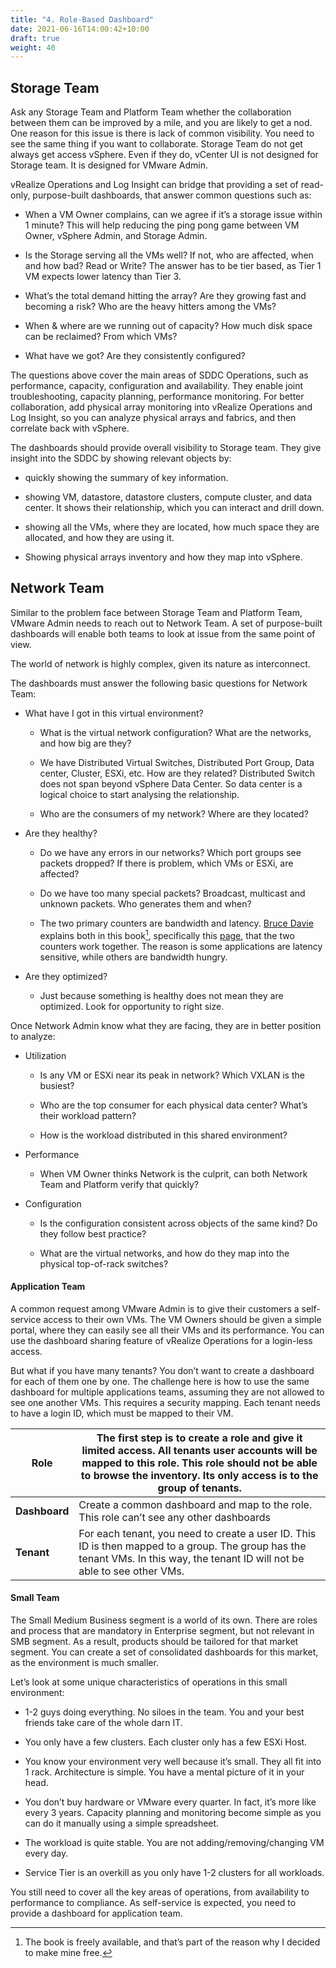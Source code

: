 ```yaml
---
title: "4. Role-Based Dashboard"
date: 2021-06-16T14:00:42+10:00
draft: true
weight: 40
---
```


## Storage Team

Ask any Storage Team and Platform Team whether the collaboration between them can be improved by a mile, and you are likely to get a nod. One reason for this issue is there is lack of common visibility. You need to see the same thing if you want to collaborate. Storage Team do not get always get access vSphere. Even if they do, vCenter UI is not designed for Storage team. It is designed for VMware Admin.

vRealize Operations and Log Insight can bridge that providing a set of read-only, purpose-built dashboards, that answer common questions such as:

- When a VM Owner complains, can we agree if it’s a storage issue within 1 minute? This will help reducing the ping pong game between VM Owner, vSphere Admin, and Storage Admin.

- Is the Storage serving all the VMs well? If not, who are affected, when and how bad? Read or Write? The answer has to be tier based, as Tier 1 VM expects lower latency than Tier 3.

- What’s the total demand hitting the array? Are they growing fast and becoming a risk? Who are the heavy hitters among the VMs?

- When & where are we running out of capacity? How much disk space can be reclaimed? From which VMs?

- What have we got? Are they consistently configured?

The questions above cover the main areas of SDDC Operations, such as performance, capacity, configuration and availability. They enable joint troubleshooting, capacity planning, performance monitoring. For better collaboration, add physical array monitoring into vRealize Operations and Log Insight, so you can analyze physical arrays and fabrics, and then correlate back with vSphere.

The dashboards should provide overall visibility to Storage team. They give insight into the SDDC by showing relevant objects by:

- quickly showing the summary of key information.

- showing VM, datastore, datastore clusters, compute cluster, and data center. It shows their relationship, which you can interact and drill down.

-   showing all the VMs, where they are located, how much space they are allocated, and how they are using it.

-   Showing physical arrays inventory and how they map into vSphere.

## Network Team

Similar to the problem face between Storage Team and Platform Team, VMware Admin needs to reach out to Network Team. A set of purpose-built dashboards will enable both teams to look at issue from the same point of view.

The world of network is highly complex, given its nature as interconnect.

The dashboards must answer the following basic questions for Network Team:

- What have I got in this virtual environment?

    -   What is the virtual network configuration? What are the networks, and how big are they?

    -   We have Distributed Virtual Switches, Distributed Port Group, Data center, Cluster, ESXi, etc. How are they related? Distributed Switch does not span beyond vSphere Data Center. So data center is a logical choice to start analysing the relationship.

    -   Who are the consumers of my network? Where are they located?

-   Are they healthy?

    -   Do we have any errors in our networks? Which port groups see packets dropped? If there is problem, which VMs or ESXi, are affected?

    -   Do we have too many special packets? Broadcast, multicast and unknown packets. Who generates them and when?

    -   The two primary counters are bandwidth and latency. [Bruce Davie](https://www.linkedin.com/in/bruce-davie/) explains both in this book[^1], specifically this [page](https://book.systemsapproach.org/foundation/performance.html), that the two counters work together. The reason is some applications are latency sensitive, while others are bandwidth hungry.

-   Are they optimized?

    -   Just because something is healthy does not mean they are optimized. Look for opportunity to right size.

Once Network Admin know what they are facing, they are in better position to analyze:

-   Utilization

    -   Is any VM or ESXi near its peak in network? Which VXLAN is the busiest?

    -   Who are the top consumer for each physical data center? What’s their workload pattern?

    -   How is the workload distributed in this shared environment?

-   Performance

    -   When VM Owner thinks Network is the culprit, can both Network Team and Platform verify that quickly?

-   Configuration

    -   Is the configuration consistent across objects of the same kind? Do they follow best practice?

    -   What are the virtual networks, and how do they map into the physical top-of-rack switches?

#### Application Team

A common request among VMware Admin is to give their customers a self-service access to their own VMs. The VM Owners should be given a simple portal, where they can easily see all their VMs and its performance. You can use the dashboard sharing feature of vRealize Operations for a login-less access.

But what if you have many tenants? You don’t want to create a dashboard for each of them one by one. The challenge here is how to use the same dashboard for multiple applications teams, assuming they are not allowed to see one another VMs. This requires a security mapping. Each tenant needs to have a login ID, which must be mapped to their VM.

| **Role**      | The first step is to create a role and give it limited access. All tenants user accounts will be mapped to this role. This role should not be able to browse the inventory. Its only access is to the group of tenants. |
|---------------|-------------------------------------------------------------------------------------------------------------------------------------------------------------------------------------------------------------------------|
| **Dashboard** | Create a common dashboard and map to the role. This role can’t see any other dashboards                                                                                                                                 |
| **Tenant**    | For each tenant, you need to create a user ID. This ID is then mapped to a group. The group has the tenant VMs. In this way, the tenant ID will not be able to see other VMs.                                           |

#### Small Team

The Small Medium Business segment is a world of its own. There are roles and process that are mandatory in Enterprise segment, but not relevant in SMB segment. As a result, products should be tailored for that market segment. You can create a set of consolidated dashboards for this market, as the environment is much smaller.

Let’s look at some unique characteristics of operations in this small environment:

-   1-2 guys doing everything. No siloes in the team. You and your best friends take care of the whole darn IT.

-   You only have a few clusters. Each cluster only has a few ESXi Host.

-   You know your environment very well because it’s small. They all fit into 1 rack. Architecture is simple. You have a mental picture of it in your head.

-   You don’t buy hardware or VMware every quarter. In fact, it’s more like every 3 years. Capacity planning and monitoring become simple as you can do it manually using a simple spreadsheet.

-   The workload is quite stable. You are not adding/removing/changing VM every day.

-   Service Tier is an overkill as you only have 1-2 clusters for all workloads.

You still need to cover all the key areas of operations, from availability to performance to compliance. As self-service is expected, you need to provide a dashboard for application team.

[^1]: The book is freely available, and that’s part of the reason why I decided to make mine free.